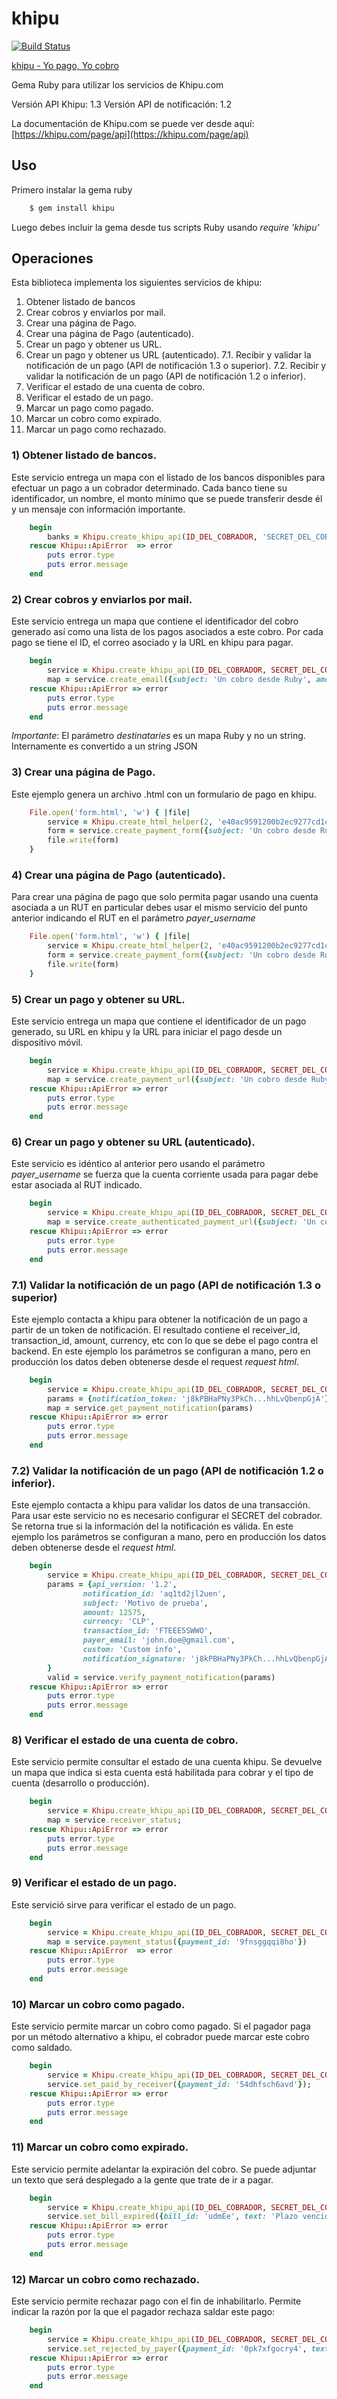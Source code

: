 # khipu

[![Build Status](https://travis-ci.org/khipu/lib-ruby.png)](https://travis-ci.org/khipu/lib-ruby)

[khipu - Yo pago, Yo cobro](https://khipu.com)

Gema Ruby para utilizar los servicios de Khipu.com

Versión API Khipu: 1.3
Versión API de notificación: 1.2

La documentación de Khipu.com se puede ver desde aquí: [https://khipu.com/page/api](https://khipu.com/page/api)

## Uso

Primero instalar la gema ruby

```Bash
    $ gem install khipu
```

Luego debes incluir la gema desde tus scripts Ruby usando _require 'khipu'_

## Operaciones

Esta biblioteca implementa los siguientes servicios de khipu:

1. Obtener listado de bancos
2. Crear cobros y enviarlos por mail. 
3. Crear una página de Pago.
4. Crear una página de Pago (autenticado).
5. Crear un pago y obtener us URL.
6. Crear un pago y obtener us URL (autenticado).
7.1. Recibir y validar la notificación de un pago (API de notificación 1.3 o superior).
7.2. Recibir y validar la notificación de un pago (API de notificación 1.2 o inferior).
8. Verificar el estado de una cuenta de cobro.
9. Verificar el estado de un pago.
10. Marcar un pago como pagado.
11. Marcar un cobro como expirado.
12. Marcar un pago como rechazado.


### 1) Obtener listado de bancos.

Este servicio entrega un mapa con el listado de los bancos disponibles para efectuar un pago a un cobrador determinado.
Cada banco tiene su identificador, un nombre, el monto mínimo que se puede transferir desde él y un mensaje con
información importante.

```Ruby
    begin 
        banks = Khipu.create_khipu_api(ID_DEL_COBRADOR, 'SECRET_DEL_COBRADOR').receiver_banks
    rescue Khipu::ApiError  => error
        puts error.type
        puts error.message
    end
```

### 2) Crear cobros y enviarlos por mail.

Este servicio entrega un mapa que contiene el identificador del cobro generado así como una lista de los pagos asociados
a este cobro. Por cada pago se tiene el ID, el correo asociado y la URL en khipu para pagar.

```Ruby
    begin 
        service = Khipu.create_khipu_api(ID_DEL_COBRADOR, SECRET_DEL_COBRADOR)
        map = service.create_email({subject: 'Un cobro desde Ruby', amount: '10', destinataries: [ {name: "John Doe", email: "john.doe@gmail.com", amount: "1000"}, {name: "Jane Dow", email: "jane.dow@gmail.com", amount: "1000"}], pay_directly: true, send_emails: true})
    rescue Khipu::ApiError => error
        puts error.type
        puts error.message
    end
```
*Importante*: El parámetro _destinataries_ es un mapa Ruby y no un string. Internamente es convertido a un string JSON

### 3) Crear una página de Pago.

Este ejemplo genera un archivo .html con un formulario de pago en khipu.

```Ruby
    File.open('form.html', 'w') { |file|
        service = Khipu.create_html_helper(2, 'e40ac9591200b2ec9277cd1c795af82d618cf78e')
        form = service.create_payment_form({subject: 'Un cobro desde Ruby', body: 'El cuerpo del cobro', amount: "1000", email: 'john.doe@gmail.com'})
        file.write(form)
    }
```

### 4) Crear una página de Pago (autenticado).

Para crear una página de pago que solo permita pagar usando una cuenta asociada a un RUT en particular debes usar el
mismo servicio del punto anterior indicando el RUT en el parámetro _payer_username_

```Ruby
    File.open('form.html', 'w') { |file|
        service = Khipu.create_html_helper(2, 'e40ac9591200b2ec9277cd1c795af82d618cf78e')
        form = service.create_payment_form({subject: 'Un cobro desde Ruby', body: 'El cuerpo del cobro', amount: "1000", email: 'john.doe@gmail.com', payer_username: '128723463'})
        file.write(form)
    }
```

### 5) Crear un pago y obtener su URL.

Este servicio entrega un mapa que contiene el identificador de un pago generado, su URL en khipu y la URL para iniciar
el pago desde un dispositivo móvil.

```Ruby
    begin 
        service = Khipu.create_khipu_api(ID_DEL_COBRADOR, SECRET_DEL_COBRADOR)
        map = service.create_payment_url({subject: 'Un cobro desde Ruby', body: 'El cuerpo del cobro', amount: "1000", email: 'john.doe@gmail.com'})
    rescue Khipu::ApiError => error
        puts error.type
        puts error.message
    end
```
### 6) Crear un pago y obtener su URL (autenticado).

Este servicio es idéntico al anterior pero usando el parámetro _payer_username_ se fuerza que la cuenta corriente usada
para pagar debe estar asociada al RUT indicado.

```Ruby
    begin
        service = Khipu.create_khipu_api(ID_DEL_COBRADOR, SECRET_DEL_COBRADOR)
        map = service.create_authenticated_payment_url({subject: 'Un cobro desde Ruby', body: 'El cuerpo del cobro', amount: "1000", email: 'john.doe@gmail.com', payer_username: '128723463'})
    rescue Khipu::ApiError => error
        puts error.type
        puts error.message
    end
```

### 7.1) Validar la notificación de un pago (API de notificación 1.3 o superior)

Este ejemplo contacta a khipu para obtener la notificación de un pago a partir de un token de notificación.
El resultado contiene el receiver_id, transaction_id, amount, currency, etc con lo que se debe el pago contra el backend.
En este ejemplo los parámetros se configuran a mano, pero en producción los datos deben obtenerse desde el request _request html_.

```Ruby
    begin
        service = Khipu.create_khipu_api(ID_DEL_COBRADOR, SECRET_DEL_COBRADOR)
        params = {notification_token: 'j8kPBHaPNy3PkCh...hhLvQbenpGjA'}
        map = service.get_payment_notification(params)
    rescue Khipu::ApiError => error
        puts error.type
        puts error.message
    end
``````

### 7.2) Validar la notificación de un pago (API de notificación 1.2 o inferior).

Este ejemplo contacta a khipu para validar los datos de una transacción. Para usar
este servicio no es necesario configurar el SECRET del cobrador. Se retorna true si la información del la notificación
es válida. En este ejemplo los parámetros se configuran a mano, pero en producción los datos deben obtenerse desde
el _request html_.

```Ruby
    begin 
        service = Khipu.create_khipu_api(ID_DEL_COBRADOR, SECRET_DEL_COBRADOR)
        params = {api_version: '1.2', 
                notification_id: 'aq1td2jl2uen', 
                subject: 'Motivo de prueba', 
                amount: 12575,
                currency: 'CLP', 
                transaction_id: 'FTEEE5SWWO', 
                payer_email: 'john.doe@gmail.com',
                custom: 'Custom info', 
                notification_signature: 'j8kPBHaPNy3PkCh...hhLvQbenpGjA=='
        }
        valid = service.verify_payment_notification(params)
    rescue Khipu::ApiError => error
        puts error.type
        puts error.message
    end
```


### 8) Verificar el estado de una cuenta de cobro.

Este servicio permite consultar el estado de una cuenta khipu. Se devuelve un mapa que indica si esta cuenta está
habilitada para cobrar y el tipo de cuenta (desarrollo o producción).

```Ruby
    begin 
        service = Khipu.create_khipu_api(ID_DEL_COBRADOR, SECRET_DEL_COBRADOR)
        map = service.receiver_status; 
    rescue Khipu::ApiError => error
        puts error.type
        puts error.message
    end
```
 
### 9) Verificar el estado de un pago.

Este servició sirve para verificar el estado de un pago.

```Ruby
    begin 
        service = Khipu.create_khipu_api(ID_DEL_COBRADOR, SECRET_DEL_COBRADOR)
        map = service.payment_status({payment_id: '9fnsggqqi8ho'})
    rescue Khipu::ApiError  => error
        puts error.type
        puts error.message
    end
```

### 10) Marcar un cobro como pagado.

Este servicio permite marcar un cobro como pagado. Si el pagador paga por un método alternativo a khipu, el cobrador
puede marcar este cobro como saldado.

```Ruby
    begin 
        service = Khipu.create_khipu_api(ID_DEL_COBRADOR, SECRET_DEL_COBRADOR)
        service.set_paid_by_receiver({payment_id: '54dhfsch6avd'});
    rescue Khipu::ApiError => error
        puts error.type
        puts error.message
    end
```

### 11) Marcar un cobro como expirado.

Este servicio permite adelantar la expiración del cobro. Se puede adjuntar un texto que será desplegado a la gente que
trate de ir a pagar.


```Ruby
    begin 
        service = Khipu.create_khipu_api(ID_DEL_COBRADOR, SECRET_DEL_COBRADOR)
        service.set_bill_expired({bill_id: 'udmEe', text: 'Plazo vencido'})
    rescue Khipu::ApiError => error
        puts error.type
        puts error.message
    end
```

### 12) Marcar un cobro como rechazado.

Este servicio permite rechazar pago con el fin de inhabilitarlo. Permite indicar la razón por la que el pagador rechaza
saldar este pago:


```Ruby
    begin 
        service = Khipu.create_khipu_api(ID_DEL_COBRADOR, SECRET_DEL_COBRADOR)
        service.set_rejected_by_payer({payment_id: '0pk7xfgocry4', text: 'El pago no corresponde'});
    rescue Khipu::ApiError => error
        puts error.type
        puts error.message
    end
```
